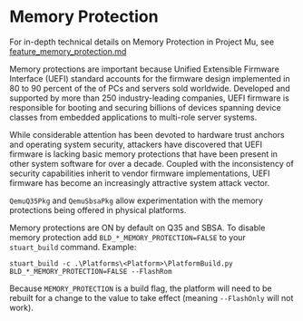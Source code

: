 # Memory Protection

For in-depth technical details on Memory Protection in Project Mu, see
[feature_memory_protection.md](https://github.com/microsoft/mu_basecore/blob/HEAD/Docs/feature_memory_protection.md)

Memory protections are important because Unified Extensible Firmware Interface (UEFI) standard accounts for the
firmware design implemented in 80 to 90 percent of the of PCs and servers sold worldwide. Developed and supported by
more than 250 industry-leading companies, UEFI firmware is responsible for booting and securing billions of devices
spanning device classes from embedded applications to multi-role server systems.

While considerable attention has been devoted to hardware trust anchors and operating system security, attackers have
discovered that UEFI firmware is lacking basic memory protections that have been present in other system software for
over a decade. Coupled with the inconsistency of security capabilities inherit to vendor firmware implementations,
UEFI firmware has become an increasingly attractive system attack vector.

`QemuQ35Pkg` and `QemuSbsaPkg` allow experimentation with the memory protections being offered in physical platforms.

Memory protections are ON by default on Q35 and SBSA. To disable memory protection add `BLD_*_MEMORY_PROTECTION=FALSE`
to your `stuart_build` command. Example:

`stuart_build -c .\Platforms\<Platform>\PlatformBuild.py BLD_*_MEMORY_PROTECTION=FALSE --FlashRom`

Because `MEMORY_PROTECTION` is a build flag, the platform will need to be rebuilt for a change to the value to take
effect (meaning `--FlashOnly` will not work).
